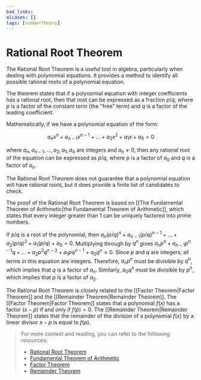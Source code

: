 ```yaml
---
bad_links: 
aliases: []
tags: [numbertheory]
---
```

# Rational Root Theorem

The Rational Root Theorem is a useful tool in algebra, particularly when dealing with polynomial equations. It provides a method to identify all possible rational roots of a polynomial equation.

The theorem states that if a polynomial equation with integer coefficients has a rational root, then that root can be expressed as a fraction $p/q$, where $p$ is a factor of the constant term (the "free" term) and $q$ is a factor of the leading coefficient.

Mathematically, if we have a polynomial equation of the form:

$$
a_nx^n + a_{n-1}x^{n-1} + \ldots + a_2x^2 + a_1x + a_0 = 0
$$

where $a_n, a_{n-1}, \ldots, a_2, a_1, a_0$ are integers and $a_n \neq 0$, then any rational root of the equation can be expressed as $p/q$, where $p$ is a factor of $a_0$ and $q$ is a factor of $a_n$.

The Rational Root Theorem does not guarantee that a polynomial equation will have rational roots, but it does provide a finite list of candidates to check.

The proof of the Rational Root Theorem is based on [[The Fundamental Theorem of Arithmetic|the Fundamental Theorem of Arithmetic]], which states that every integer greater than 1 can be uniquely factored into prime numbers. 

If $p/q$ is a root of the polynomial, then $a_n(p/q)^n + a_{n-1}(p/q)^{n-1} + \ldots + a_2(p/q)^2 + a_1(p/q) + a_0 = 0$. Multiplying through by $q^n$ gives $a_np^n + a_{n-1}p^{n-1}q + \ldots + a_2p^2q^{n-2} + a_1pq^{n-1} + a_0q^n = 0$. Since $p$ and $q$ are integers, all terms in this equation are integers. Therefore, $a_np^n$ must be divisible by $q^n$, which implies that $q$ is a factor of $a_n$. Similarly, $a_0q^n$ must be divisible by $p^n$, which implies that $p$ is a factor of $a_0$.

The Rational Root Theorem is closely related to the [[Factor Theorem|Factor Theorem]] and the [[Remainder Theorem|Remainder Theorem]]. The [[Factor Theorem|Factor Theorem]] states that a polynomial $f(x)$ has a factor $(x - p)$ if and only if $f(p) = 0$. The [[Remainder Theorem|Remainder Theorem]] states that the remainder of the division of a polynomial $f(x)$ by a linear divisor $x - p$ is equal to $f(p)$.

> For more context and reading, you can refer to the following resources:
> - [Rational Root Theorem](https://www.google.com/search?q=Rational+Root+Theorem)
> - [Fundamental Theorem of Arithmetic](https://www.google.com/search?q=Fundamental+Theorem+of+Arithmetic)
> - [Factor Theorem](https://www.google.com/search?q=Factor+Theorem)
> - [Remainder Theorem](https://www.google.com/search?q=Remainder+Theorem)